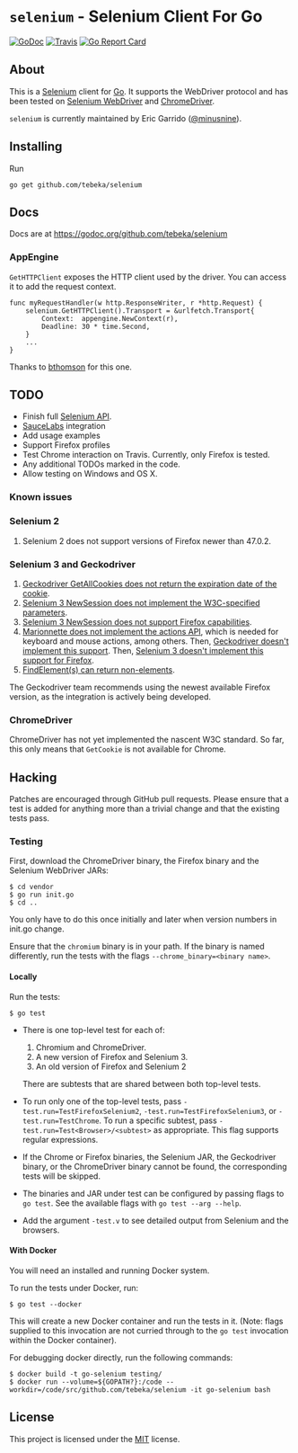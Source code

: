 # `selenium` - Selenium Client For Go

[![GoDoc](https://godoc.org/github.com/tebeka/selenium?status.svg)](https://godoc.org/github.com/tebeka/selenium)
[![Travis](https://travis-ci.org/tebeka/selenium.svg?branch=master)](https://travis-ci.org/tebeka/selenium)
[![Go Report Card](https://goreportcard.com/badge/github.com/tebeka/selenium)](https://goreportcard.com/report/github.com/tebeka/selenium)

## About

This is a [Selenium][selenium] client for [Go][go]. It supports the WebDriver
protocol and has been tested on [Selenium WebDriver][selenium] and
[ChromeDriver][chromedriver].

`selenium` is currently maintained by Eric Garrido ([@minusnine][minusnine]).

[selenium]: http://seleniumhq.org/
[go]: http://golang.org/
[server]: http://seleniumhq.org/download/
[chromedriver]: https://sites.google.com/a/chromium.org/chromedriver/
[minusnine]: http://github.com/minusnine

## Installing

Run

    go get github.com/tebeka/selenium

## Docs

Docs are at https://godoc.org/github.com/tebeka/selenium

### AppEngine

`GetHTTPClient` exposes the HTTP client used by the driver. You can access it to
add the request context.

    func myRequestHandler(w http.ResponseWriter, r *http.Request) {
        selenium.GetHTTPClient().Transport = &urlfetch.Transport{
            Context:  appengine.NewContext(r),
            Deadline: 30 * time.Second,
        }
        ...
    }

Thanks to [bthomson](https://bitbucket.org/tebeka/selenium/issue/8) for this
one.

## TODO

* Finish full [Selenium API][api].
* [SauceLabs][sauce] integration
* Add usage examples
* Support Firefox profiles
* Test Chrome interaction on Travis. Currently, only Firefox is tested.
* Any additional TODOs marked in the code.
* Allow testing on Windows and OS X.

[api]: https://www.w3.org/TR/webdriver/
[sauce]: http://saucelabs.com/docs/quickstart

### Known issues

### Selenium 2

1. Selenium 2 does not support versions of Firefox newer than 47.0.2.

### Selenium 3 and Geckodriver

1. [Geckodriver GetAllCookies does not return the expiration date of the
   cookie](https://github.com/mozilla/geckodriver/issues/463).
2. [Selenium 3 NewSession does not implement the W3C-specified
   parameters](https://github.com/SeleniumHQ/selenium/issues/2827).
3. [Selenium 3 NewSession does not support Firefox
   capabilities](https://github.com/SeleniumHQ/selenium/issues/3055).
4. [Marionnette does not implement the actions
   API](https://bugzilla.mozilla.org/show_bug.cgi?id=1292178), which is needed
   for keyboard and mouse actions, among others. Then, [Geckodriver doesn't
   implement this support](https://github.com/mozilla/geckodriver/issues/159).
   Then, [Selenium 3 doesn't implement this support for
   Firefox](https://github.com/SeleniumHQ/selenium/issues/2285).
5. [FindElement(s) can return
   non-elements](https://github.com/mozilla/geckodriver/issues/476).

The Geckodriver team recommends using the newest available Firefox version, as
the integration is actively being developed.

### ChromeDriver

ChromeDriver has not yet implemented the nascent W3C standard. So far, this
only means that `GetCookie` is not available for Chrome.

## Hacking

Patches are encouraged through GitHub pull requests. Please ensure that a test
is added for anything more than a trivial change and that the existing tests
pass.

### Testing

First, download the ChromeDriver binary, the Firefox binary and the Selenium
WebDriver JARs:

    $ cd vendor
    $ go run init.go
    $ cd ..

You only have to do this once initially and later when version numbers in
init.go change.

Ensure that the `chromium` binary is in your path. If the binary is named
differently, run the tests with the flags `--chrome_binary=<binary name>`.

#### Locally

Run the tests:

    $ go test 

* There is one top-level test for each of:
    1. Chromium and ChromeDriver.
    2. A new version of Firefox and Selenium 3.
    3. An old version of Firefox and Selenium 2
    
  There are subtests that are shared between both top-level tests.
* To run only one of the top-level tests, pass
  `-test.run=TestFirefoxSelenium2`, `-test.run=TestFirefoxSelenium3`, or
  `-test.run=TestChrome`. To run a specific subtest, pass
  `-test.run=Test<Browser>/<subtest>` as appropriate. This flag supports
  regular expressions.
* If the Chrome or Firefox binaries, the Selenium JAR, the Geckodriver binary,
  or the ChromeDriver binary cannot be found, the corresponding tests will be
  skipped.
* The binaries and JAR under test can be configured by passing flags to `go
  test`. See the available flags with `go test --arg --help`.
* Add the argument `-test.v` to see detailed output from Selenium and the
  browsers.

#### With Docker

You will need an installed and running Docker system.

To run the tests under Docker, run:

    $ go test --docker

This will create a new Docker container and run the tests in it. (Note: flags
supplied to this invocation are not curried through to the `go test` invocation
within the Docker container).

For debugging docker directly, run the following commands:

    $ docker build -t go-selenium testing/
    $ docker run --volume=${GOPATH?}:/code --workdir=/code/src/github.com/tebeka/selenium -it go-selenium bash

## License

This project is licensed under the [MIT][mit] license.

[mit]: https://raw.githubusercontent.com/tebeka/selenium/master/LICENSE
